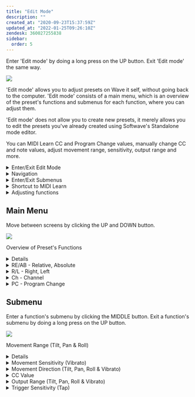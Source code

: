 ```yaml
---
title: "Edit Mode"
description: ""
created_at: "2020-09-23T15:37:59Z"
updated_at: "2022-01-25T09:26:10Z"
zendesk: 360027255838
sidebar:
  order: 5
---
```


Enter 'Edit mode' by doing a long press on the UP button. Exit 'Edit mode' the same way.

![](/images/article_360013657538_image_0.png)

'Edit mode' allows you to adjust presets on Wave it self, without going back to the computer.
'Edit mode' consists of a main menu, which is an overview of the preset's functions and submenus for each function, where you can adjust them.

'Edit mode' does not allow you to create new presets, it merely allows you to edit the presets you've already created using Softwave's Standalone mode editor.

You can MIDI Learn CC and Program Change values, manually change CC and note values, adjust movement range, sensitivity, output range and more.

<details>
<summary>Enter/Exit Edit Mode</summary>

Enter 'Edit mode' by doing a long press on the UP button. Exit 'Edit mode' the same way.

![](/images/article_360013657538_image_0.png)

</details>
<details>
<summary>Navigation</summary>

Move between screens by clicking the UP and DOWN button.

![](/images/article_360013657538_image_2.png)

</details>
<details>
<summary>Enter/Exit Submenus</summary>

Enter a function's submenu by clicking the MIDDLE button. Exit a function's submenu by doing a long press on the UP button

![](/images/article_360013657538_image_3.png)

</details>
<details>
<summary>Shortcut to MIDI Learn</summary>

Shortcut to MIDI LEARN by doing a long press on the MIDDLE button in the main menu view.

![](/images/article_360013657538_image_4.png)

</details>
<details>
<summary>Adjusting functions</summary>

Adjust anything by clicking the MIDDLE button. Click again when finished.

![](/images/article_360013657538_image_5.png)

</details>

## Main Menu
Move between screens by clicking the UP and DOWN button.

![](/images/article_360013715937_image_0.png)

Overview of Preset's Functions

<details>
<summary>Details</summary>

Each preset holds up to 8 functions, and each function is represented by an icon.

A LED in the upper right corner indicates that the function has a dedicated CC number mapped to it. Click MIDDLE button to access submenu.

![](/images/edit-mode-main-menu-details.png)

</details>
<details>
<summary>RE/AB - Relative, Absolute</summary>

You can decide if a preset uses Relative (RE) or Absolute (AB) movements. The default state for Wave is Relative.

Relative mode behaves in a way that when you deactivate Wave, no matter how you move your hand in between, when you reactivate it Wave will start tracking from the last position before deactivating.

The Absolute mode does the opposite. It keeps tracking your movements even if you've deactivated Wave, and "jumps" to the current value when you reactivate it.

Absolute is stuck in space, Relative moves with you.

Click MIDDLE button to change.

![](/images/edit-mode-main-menu-reab.png)

</details>
<details>
<summary>R/L - Right, Left</summary>

Use this feature dependant on if you wear Wave on your left or right index finger. Click MIDDLE button to change.

![](/images/edit-mode-main-menu-rl.png)

</details>
<details>
<summary>Ch - Channel</summary>

Use this feature to change the preset's MIDI Channel. Click MIDDLE button to change. Use UP and DOWN buttons to find your channel of choice. Click MIDDLE button again when finished.

![](/images/edit-mode-main-menu-ch.png)

</details>
<details>
<summary>PC - Program Change</summary>

Use this feature to MIDI Learn a Program Change onto the preset. This way, every time you navigate to this particular preset it will send out a program change to your hardware device. Click MIDDLE button to activate MIDI Learn. Select the program change on your hardware device. It should register automatically.

![](/images/edit-mode-main-menu-pc.png)

</details>


## Submenu

Enter a function's submenu by clicking the MIDDLE button. Exit a function's submenu by doing a long press on the UP button.

![](/images/article_360013716077_image_0.png)

Movement Range (Tilt, Pan &amp; Roll)

<details>
<summary>Details</summary>

Adjust the movement range of a function by clicking the MIDDLE button and then trace the desired range of it out in the air. Click the MIDDLE button again when finished.

The default range of each movement is from 0 to 90 degrees. The range of a movement controls its sensitivity. If the range is small the movement becomes more sensitive, and if the range is large the movement will be less so.

The position where you start tracing will become the movements starting point when you Reset the movements (long press on MIDDLE button).

You can for example start in the middle, trace upwards and then move past your starting point when you trace downwards. This way the starting point will be in the middle of the movement.

![](/images/edit-mode-sub-menu-details.png)

</details>
<details>
<summary>Movement Sensitivity (Vibrato)</summary>

You can change the sensitivity of the Vibrato by clicking the MIDDLE button and then adjust the sensitivity by using the UP and DOWN buttons.

The sensitivity block has 5 stages represented by lines. The more lines the block has the more sensitive the Vibrato is. Click the MIDDLE button again when finished.

![](/images/edit-mode-sub-menu-vibrato.png)

</details>
<details>
<summary>Movement Direction (Tilt, Pan, Roll &amp; Vibrato)</summary>

You can invert the movement direction by clicking the MIDDLE button on Wave. When you do the arrow should flip.

This will make the parameter you are controlling move in the opposite direction of your movement.

![](/images/edit-mode-sub-menu-direction.png)

</details>
<details>
<summary>CC Value</summary>

You can adjust the CC value for each function. There are two ways possible to do this.

Either click the MIDDLE button and use the UP and DOWN buttons to change the number manually. Click the MIDDLE button again when finished.

Or click the MIDDLE button to activate MIDI Learn. Simply turn a knob on your hardware device and its CC number should register automatically.

*Pro Tip - You can shortcut your way to MIDI Learn in the main menu by holding the MIDDLE button.

![](/images/edit-mode-sub-menu-cc.png)

</details>
<details>
<summary>Output Range (Tilt, Pan, Roll &amp; Vibrato)</summary>

You can adjust each function's Output range. The default is 0-127 but you can change this number manually using the UP and DOWN buttons.

There are two screens for this feature, one for the min Output and another one for the max Output.

Click the MIDDLE button and change the number. Click again when finished.

You can also use a parameter on your synth to adjust the number.

![](/images/edit-mode-sub-menu-out-range.png)

</details>
<details>
<summary>Trigger Sensitivity (Tap)</summary>

You can change the sensitivity of the Tap by clicking the MIDDLE button and then adjust the sensitivity by using the UP and DOWN buttons.

The sensitivity block has 5 stages represented by lines. The more lines the block has the more sensitive the Tap is. Click the MIDDLE button again when finished.

![](/images/edit-mode-sub-menu-trigger-sens.png)

</details>

